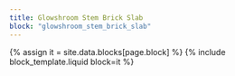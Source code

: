 ```yaml
---
title: Glowshroom Stem Brick Slab
block: "glowshroom_stem_brick_slab"
---
```


{% assign it = site.data.blocks[page.block] %}
{% include block_template.liquid block=it %}

